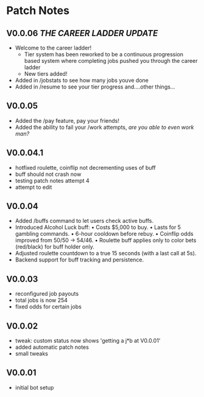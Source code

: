 # Patch Notes

## V0.0.06 *THE CAREER LADDER UPDATE*
- Welcome to the career ladder!
   * Tier system has been reworked to be a continuous progression based system where completing jobs pushed you through the career ladder
   * New tiers added!
- Added in /jobstats to see how many jobs youve done
- Added in /resume to see your tier progress and....other things...

## V0.0.05 
- Added the /pay feature, pay your friends!
- Added the ability to fail your /work attempts, *are you able to even work man?*

## V0.0.04.1
- hotfixed roulette, coinflip not decrementing uses of buff
- buff should not crash now
- testing patch notes attempt 4
- attempt to edit

## V0.0.04
- Added /buffs command to let users check active buffs.
- Introduced Alcohol Luck buff:
   • Costs $5,000 to buy.
   • Lasts for 5 gambling commands.
   • 6-hour cooldown before rebuy.
   • Coinflip odds improved from 50/50 → 54/46.
   • Roulette buff applies only to color bets (red/black) for buff holder only.
- Adjusted roulette countdown to a true 15 seconds (with a last call at 5s).
- Backend support for buff tracking and persistence.


## V0.0.03
- reconfigured job payouts
- total jobs is now 254
- fixed odds for certain jobs


## V0.0.02
- tweak: custom status now shows 'getting a j*b at V0.0.01'
- added automatic patch notes
- small tweaks

## V0.0.01
- initial bot setup
